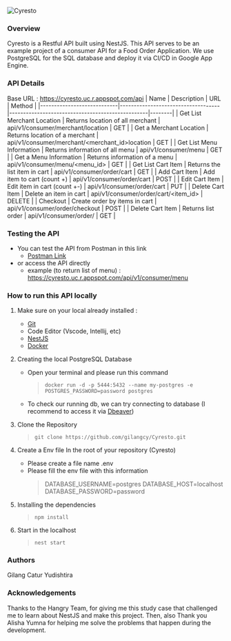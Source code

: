 ![Cyresto](https://geekflare.com/wp-content/uploads/2022/03/howfoodapiworks.png)
### Overview
Cyresto is a Restful API built using NestJS. This API serves to be an example project of a consumer API for a Food Order Application. We use PostgreSQL for the SQL database and deploy it via CI/CD in Google App Engine.

### API Details
Base URL : https://cyresto.uc.r.appspot.com/api
| Name                       | Description                        | URL                                              | Method |
|----------------------------|------------------------------------|--------------------------------------------------|--------|
| Get List Merchant Location | Returns location of all merchant   | api/v1/consumer/merchant/location                | GET    |
| Get a Merchant Location    | Returns location of a merchant     | api/v1/consumer/merchant/<merchant_id>location   | GET    |
| Get List Menu Information  | Returns information of all menu    | api/v1/consumer/menu                             | GET    |
| Get a Menu Information     | Returns information of a menu      | api/v1/consumer/menu/<menu_id>                   | GET    |
| Get List Cart Item         | Returns the list item in cart      | api/v1/consumer/order/cart                       | GET    |
| Add Cart Item              | Add item to cart (count +)         | api/v1/consumer/order/cart                       | POST   |
| Edit Cart Item             | Edit item in cart (count +-)       | api/v1/consumer/order/cart                       | PUT    |
| Delete Cart Item           | Delete an item in cart             | api/v1/consumer/order/cart/<item_id>             | DELETE |
| Checkout                   | Create order by items in cart      | api/v1/consumer/order/checkout                   | POST   |
| Delete Cart Item           | Returns list order                 | api/v1/consumer/order/                           | GET    |


### Testing the API
- You can test the API from Postman in this link 
    - [Postman Link](https://cyresto.postman.co/workspace/Team-Workspace~6d76e187-de30-4540-82de-5feb0432a83e/collection/31021070-8b31afc6-8d9f-459e-b278-c280b2e57a55?action=share&creator=31021070)
- or access the API directly 
    - example (to return list of menu) :
     https://cyresto.uc.r.appspot.com/api/v1/consumer/menu

### How to run this API locally 
1. Make sure on your local already installed :
    - [Git](https://git-scm.com/book/en/v2/Getting-Started-Installing-Git)
    - Code Editor (Vscode, Intellij, etc)
    - [NestJS](https://docs.nestjs.com/first-steps)
    - [Docker](https://docs.docker.com/engine/install/)
2. Creating the local PostgreSQL Database 
    - Open your terminal and please run this command
      > `docker run -d -p 5444:5432 --name my-postgres -e POSTGRES_PASSWORD=password postgres`
    - To check our running db, we can try connecting to database (I recommend to access it via [Dbeaver](https://dbeaver.io/download/))
3. Clone the Repository
    > `git clone https://github.com/gilangcy/Cyresto.git`
4. Create a Env file
    In the root of your repository (Cyresto)
    - Please create a file name .env
    - Please fill the env file with this information 
        > DATABASE_USERNAME=postgres
        > DATABASE_HOST=localhost
        > DATABASE_PASSWORD=password

5. Installing the dependencies
    > `npm install`   

6. Start in the localhost 
    > `nest start`  


### Authors 

Gilang Catur Yudishtira


### Acknowledgements

Thanks to the Hangry Team, for giving me this study case that challenged me to learn about NestJS and make this project. Then, also Thank you Alisha Yumna for helping me solve the problems that happen during the development.

